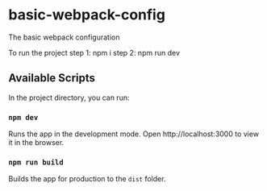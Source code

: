 # basic-webpack-config
The basic webpack configuration

To run the project
step 1: npm i
step 2: npm run dev

## Available Scripts
In the project directory, you can run:

### `npm dev`
Runs the app in the development mode.
Open http://localhost:3000 to view it in the browser.

### `npm run build`
Builds the app for production to the `dist` folder.

